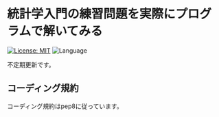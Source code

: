# 統計学入門の練習問題を実際にプログラムで解いてみる

[![License: MIT](https://img.shields.io/badge/License-MIT-lightgrey.svg)](https://opensource.org/licenses/MIT)
![Language](https://img.shields.io/badge/Language-Python-Blue)

不定期更新です。

## コーディング規約

コーディング規約はpep8に従っています。
